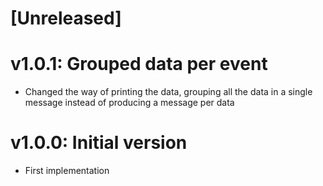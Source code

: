 # [Unreleased]

# v1.0.1: Grouped data per event

-  Changed the way of printing the data, grouping all the data in a single message instead of producing a message per data

# v1.0.0: Initial version

- First implementation
